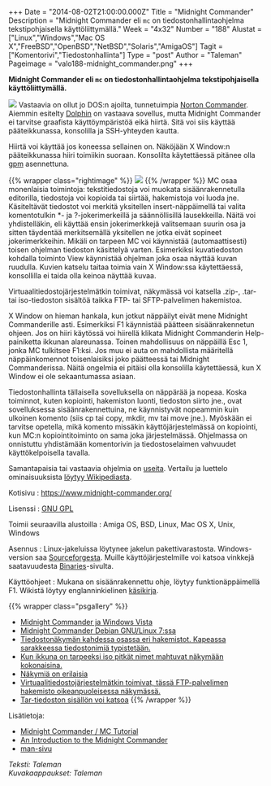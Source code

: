 +++
Date = "2014-08-02T21:00:00.000Z"
Title = "Midnight Commander"
Description = "Midnight Commander eli `mc` on tiedostonhallintaohjelma tekstipohjaisella käyttöliittymällä."
Week = "4x32"
Number = "188"
Alustat = ["Linux","Windows","Mac OS X","FreeBSD","OpenBSD","NetBSD","Solaris","AmigaOS"]
Tagit = ["Komentorivi","Tiedostonhallinta"]
Type = "post"
Author = "Taleman"
Pageimage = "valo188-midnight_commander.png"
+++


**Midnight Commander eli `mc` on tiedostonhallintaohjelma
tekstipohjaisella käyttöliittymällä.**

![ ](/images/valo188-midnight_commander.png "fig:valo188-midnight_commander.png")
Vastaavia on ollut jo DOS:n ajoilta, tunnetuimpia [Norton
Commander](http://en.wikipedia.org/wiki/Norton_Commander).
Aiemmin esitelty [Dolphin](Dolphin) on vastaava sovellus,
mutta Midnight Commander ei tarvitse graafista käyttöympäristöä eikä
hiirtä. Sitä voi siis käyttää pääteikkunassa, konsolilla ja SSH-yhteyden
kautta.

Hiirtä voi käyttää jos koneessa sellainen on. Näköjään X Window:n
pääteikkunassa hiiri toimiikin suoraan. Konsolilta käytettäessä pitänee
olla [gpm](http://en.wikipedia.org/wiki/GPM_(software)) asennettuna.

{{% wrapper class="rightimage" %}}
![ ](/images/MC-Classeur-vertical_ouvert.png "fig:MC-Classeur-vertical_ouvert.png")
{{% /wrapper %}}
MC osaa monenlaisia toimintoja: tekstitiedostoja voi muokata
sisäänrakennetulla editorilla, tiedostoja voi kopioida tai siirtää,
hakemistoja voi luoda jne. Käsiteltävät tiedostot voi merkitä yksitellen
insert-näppäimellä tai valita komentotulkin \*- ja ?-jokerimerkeillä ja
säännöllisillä lausekkeilla. Näitä voi yhdistelläkin, eli käyttää ensin
jokerimerkkejä valitsemaan suurin osa ja sitten täydentää merkitsemällä
yksitellen ne jotka eivät sopineet jokerimerkkeihin. Mikäli on tarpeen
MC voi käynnistää (automaattisesti) toisen ohjelman tiedoston käsittelyä
varten. Esimerkiksi kuvatiedoston kohdalla toiminto View käynnistää
ohjelman joka osaa näyttää kuvan ruudulla. Kuvien katselu taitaa toimia
vain X Window:ssa käytettäessä, konsollilla ei taida olla keinoa näyttää
kuvaa.

Virtuaalitiedostojärjestelmätkin toimivat, näkymässä voi katsella .zip-,
.tar- tai iso-tiedoston sisältöä taikka FTP- tai SFTP-palvelimen
hakemistoa.

X Window on hieman hankala, kun jotkut näppäilyt eivät mene Midnight
Commanderille asti. Esimerkiksi F1 käynnistää päätteen sisäänrakennetun
ohjeen. Jos on hiiri käytössä voi hiirellä klikata Midnight Commanderin
Help-painiketta ikkunan alareunassa. Toinen mahdollisuus on näppäillä
Esc 1, jonka MC tulkitsee F1:ksi. Jos muu ei auta on mahdollista
määritellä näppäinkomennot toisenlaisiksi joko päätteessä tai Midnight
Commanderissa. Näitä ongelmia ei pitäisi olla konsolilla käytettäessä,
kun X Window ei ole sekaantumassa asiaan.

Tiedostonhallinta tällaisella sovelluksella on näppärää ja nopeaa. Koska
toiminnot, kuten kopiointi, hakemiston luonti, tiedoston siirto jne.,
ovat sovelluksessa sisäänrakennettuina, ne käynnistyvät nopeammin kuin
ulkoinen komento (siis cp tai copy, mkdir, mv tai move jne.). Myöskään
ei tarvitse opetella, mikä komento missäkin käyttöjärjestelmässä on
kopiointi, kun MC:n kopiointitoiminto on sama joka järjestelmässä.
Ohjelmassa on onnistuttu yhdistämään komentorivin ja tiedostoselaimen
vahvuudet käyttökelpoisella tavalla.

Samantapaisia tai vastaavia ohjelmia on
[useita](http://en.wikipedia.org/wiki/Norton_Commander#Norton_Commander_inspired_software).
Vertailu ja luettelo ominaisuuksista [löytyy
Wikipediasta](http://en.wikipedia.org/wiki/Comparison_of_file_managers#Manager_views).

Kotisivu
:   <https://www.midnight-commander.org/>

Lisenssi
:   [GNU GPL](GNU_GPL)

Toimii seuraavilla alustoilla
:   Amiga OS, BSD, Linux, Mac OS X, Unix, Windows

Asennus
:   Linux-jakeluissa löytynee jakelun pakettivarastosta. Windows-version
    saa [Sourceforgesta](http://sourceforge.net/projects/mcwin32/).
    Muille käyttöjärjestelmille voi katsoa vinkkejä saatavuudesta
    [Binaries](https://www.midnight-commander.org/wiki/Binaries)-sivulta.

Käyttöohjeet
:   Mukana on sisäänrakennettu ohje, löytyy funktionäppäimellä F1.
    Wikistä löytyy englanninkielinen
    [käsikirja](https://www.midnight-commander.org/wiki/doc).

{{% wrapper class="psgallery" %}}
-   [Midnight Commander ja Windows Vista](/images/MC-01.jpg)
-   [Midnight Commander Debian GNU/Linux 7:ssa](/images/MC-02.png)
-   [Tiedostonäkymän kahdessa osassa eri hakemistot. Kapeassa
    sarakkeessa tiedostonimiä typistetään. ](/images/MC-03.png)
-   [Kun ikkuna on tarpeeksi iso pitkät nimet mahtuvat näkymään
    kokonaisina.](/images/MC-04.png)
-   [Näkymiä on erilaisia](/images/MC-05.png)
-   [Virtuaalitiedostojärjestelmätkin toimivat, tässä FTP-palvelimen
    hakemisto oikeanpuoleisessa näkymässä.](/images/MC-06.png)
-   [Tar-tiedoston sisällön voi katsoa](/images/MC-07.png)
{{% /wrapper %}}

Lisätietoja:

-   [Midnight Commander / MC
    Tutorial](http://www.trembath.co.za/mctutorial.html)
-   [An Introduction to the Midnight
    Commander](http://www.tldp.org/LDP/LG/issue23/wkndmech_dec97/mc_article.html)
-   [man-sivu](http://linux.die.net/man/1/mc)

*Teksti: Taleman* <br />
*Kuvakaappaukset: Taleman*


